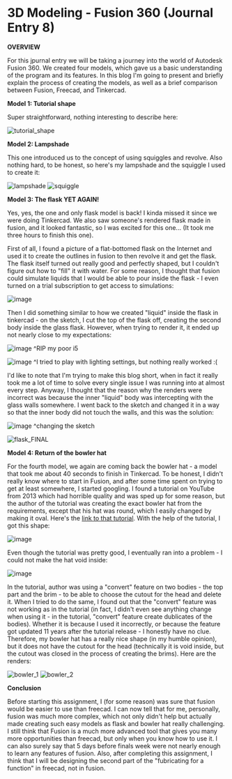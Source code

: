 # 3D Modeling - Fusion 360 (Journal Entry 8)

**OVERVIEW**

For this jpurnal entry we will be taking a journey into the world of Autodesk Fusion 360. We created four models, which gave us a basic understanding of the program and its features. In this blog I'm going to present and briefly explain the process of creating the models, as well as a brief comparison between Fusion, Freecad, and Tinkercad.

**Model 1: Tutorial shape**

Super straightforward, nothing interesting to describe here:

![tutorial_shape](https://github.com/user-attachments/assets/509468cc-524f-4239-aeaf-34e96d251614)

**Model 2: Lampshade**

This one introduced us to the concept of using squiggles and revolve. Also nothing hard, to be honest, so here's my lampshade and the squiggle I used to create it:

![lampshade](https://github.com/user-attachments/assets/afb54147-8e55-4e23-9cbe-dbbac6322563)
![squiggle](https://github.com/user-attachments/assets/d605ac1d-f946-4f15-8bc8-600eae661c45)

**Model 3: The flask YET AGAIN!**

Yes, yes, the one and only flask model is back! I kinda missed it since we were doing Tinkercad. We also saw someone's rendered flask made in fusion, and it looked fantastic, so I was excited for this one... (It took me three hours to finish this one).

First of all, I found a picture of a flat-bottomed flask on the Internet and used it to create the outlines in fusion to then revolve it and get the flask. The flask itself turned out really good and perfectly shaped, but I couldn't figure out how to "fill" it with water. For some reason, I thought that fusion could simulate liquids that I would be able to pour inside the flask - I even turned on a trial subscription to get access to simulations:

![image](https://github.com/user-attachments/assets/0cde26b1-d2a1-4aa0-b80c-9fd8fd1c263e)

Then I did something similar to how we created "liquid" inside the flask in tinkercad - on the sketch, I cut the top of the flask off, creating the second body inside the glass flask. However, when trying to render it, it ended up not nearly close to my expectations:

![image](https://github.com/user-attachments/assets/2fffce8e-92d2-4f8f-92d3-d86a21c3d207)
^RIP my poor i5

![image](https://github.com/user-attachments/assets/ca27cf96-ff87-43e4-ac36-abb009997ea5)
^I tried to play with lighting settings, but nothing really worked :(

I'd like to note that I'm trying to make this blog short, when in fact it really took me a lot of time to solve every single issue I was running into at almost every step. Anyway, I thought that the reason why the renders were incorrect was because the inner "liquid" body was intercepting with the glass walls somewhere. I went back to the sketch and changed it in a way so that the inner body did not touch the walls, and this was the solution: 

![image](https://github.com/user-attachments/assets/fdbc4c72-ec14-43ea-9e5b-300312952508)
^changing the sketch

![flask_FINAL](https://github.com/user-attachments/assets/1337479f-e748-4eab-bf33-f8216efcdd86)

**Model 4: Return of the bowler hat**

For the fourth model, we again are coming back the bowler hat - a model that took me about 40 seconds to finish in Tinkercad. To be honest, I didn't really know where to start in Fusion, and after some time spent on trying to get at least somewhere, I started googling. I found a tutorial on YouTube from 2013 which had horrible quality and was sped up for some reason, but the author of the tutorial was creating the exact bowler hat from the requirements, except that his hat was round, which I easily changed by making it oval. Here's the [link to that tutorial](https://www.youtube.com/watch?v=IjC5tX4Fgz8). With the help of the tutorial, I got this shape:

![image](https://github.com/user-attachments/assets/d9538501-aeb8-4b8e-ad72-ab392ad5e47f) 

Even though the tutorial was pretty good, I eventually ran into a problem - I could not make the hat void inside: 

![image](https://github.com/user-attachments/assets/d059bb54-7e8e-42bd-aaa3-2e0f7b289345)

In the tutorial, author was using a "convert" feature on two bodies - the top part and the brim - to be able to choose the cutout for the head and delete it. When I tried to do the same, I found out that the "convert" feature was not working as in the tutorial (in fact, I didn't even see anything change when using it - in the tutorial, "convert" feature create dublicates of the bodies). Whether it is because I used it incorrectly, or because the feature got updated 11 years after the tutorial release - I honestly have no clue. Therefore, my bowler hat has a really nice shape (in my humble opinion), but it does not have the cutout for the head (technically it is void inside, but the cutout was closed in the process of creating the brims). Here are the renders:

![bowler_1](https://github.com/user-attachments/assets/d4571871-22e6-49e3-8a46-e1fd2c856879)
![bowler_2](https://github.com/user-attachments/assets/61cff667-b794-47ff-b662-837f068d8af5)

**Conclusion**

Before starting this assignment, I (for some reason) was sure that fusion would be easier to use than freecad. I can now tell that for me, personally, fusion was much more complex, which not only didn't help but actually made creating such easy models as flask and bowler hat really challenging. I still think that Fusion is a much more advanced tool that gives you many more opportunities than freecad, but only when you know how to use it. I can also surely say that 5 days before finals week were not nearly enough to learn any features of fusion. Also, after completing this assignment, I think that I will be designing the second part of the "fubricating for a function" in freecad, not in fusion.

